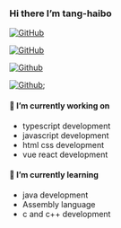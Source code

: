 ### Hi there I’m tang-haibo
[![GitHub](https://img.shields.io/badge/dynamic/json?logo=github&label=GitHub&labelColor=495867&color=495867&query=%24.data.totalSubs&url=https%3A%2F%2Fapi.spencerwoo.com%2Fsubstats%2F%3Fsource%3Dgithub%26queryKey%3Dtang-haibo&style=flat-square)](https://github.com/tang-haibo)

[![GitHub](https://github-profile-trophy.vercel.app/?username=tang-haibo&column=4)](https://github-profile-trophy.vercel.app/?username=tang-haibo&column=4)

<!-- [![Github](https://github-readme-stats.vercel.app/api/top-langs?username=tang-haibo&show_icons=true&locale=en&layout=compact)](https://github-readme-stats.vercel.app/api/top-langs?username=tang-haibo&show_icons=true&locale=en&layout=compact) -->

[![Github](https://github-readme-stats.vercel.app/api?username=manyuanrong&show_icons=true&locale=en)](https://github-readme-stats.vercel.app/api?username=manyuanrong&show_icons=true&locale=en)

[![Github](https://github-readme-streak-stats.herokuapp.com/?user=tang-haibo)](https://github-readme-streak-stats.herokuapp.com/?user=tang-haibo);

#### 🔭 I’m currently working on
- typescript development
- javascript development
- html css development
- vue react development
#### 🌱 I’m currently learning
- java development
- Assembly language
- c and c++ development
